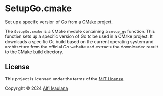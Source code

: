 # SetupGo.cmake

Set up a specific version of [Go](https://go.dev/) from a [CMake](https://cmake.org/) project.

The `SetupGo.cmake` is a CMake module containing a `setup_go` function.
This function sets up a specific version of Go to be used in a CMake project.
It downloads a specific Go build based on the current operating system and architecture from the official Go website and extracts the downloaded result to the CMake build directory.

## License

This project is licensed under the terms of the [MIT License](./LICENSE).

Copyright © 2024 [Alfi Maulana](https://github.com/threeal)

